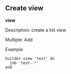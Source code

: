 ## Create view

**view**

Description: create a list view

Multiple: Add

Example

    builder.view 'test' do
      job 'test-.*'
    end
